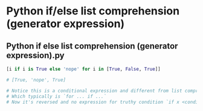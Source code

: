# Python if/else list comprehension (generator expression)

## Python if else list comprehension (generator expression).py

```python
[i if i is True else 'nope' for i in [True, False, True]]

# [True, 'nope', True]

# Notice this is a conditional expression and different from list comprehension
# Which typically is `for ... if ...`
# Now it's reversed and no expression for truthy condition `if x <condition> else <expression>`
```

